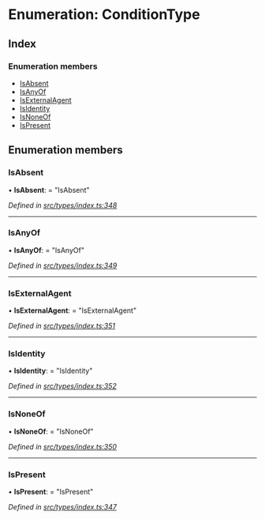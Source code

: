 # Enumeration: ConditionType

## Index

### Enumeration members

* [IsAbsent](conditiontype.md#isabsent)
* [IsAnyOf](conditiontype.md#isanyof)
* [IsExternalAgent](conditiontype.md#isexternalagent)
* [IsIdentity](conditiontype.md#isidentity)
* [IsNoneOf](conditiontype.md#isnoneof)
* [IsPresent](conditiontype.md#ispresent)

## Enumeration members

###  IsAbsent

• **IsAbsent**: = "IsAbsent"

*Defined in [src/types/index.ts:348](https://github.com/PolymathNetwork/polymesh-sdk/blob/da0f7fd7/src/types/index.ts#L348)*

___

###  IsAnyOf

• **IsAnyOf**: = "IsAnyOf"

*Defined in [src/types/index.ts:349](https://github.com/PolymathNetwork/polymesh-sdk/blob/da0f7fd7/src/types/index.ts#L349)*

___

###  IsExternalAgent

• **IsExternalAgent**: = "IsExternalAgent"

*Defined in [src/types/index.ts:351](https://github.com/PolymathNetwork/polymesh-sdk/blob/da0f7fd7/src/types/index.ts#L351)*

___

###  IsIdentity

• **IsIdentity**: = "IsIdentity"

*Defined in [src/types/index.ts:352](https://github.com/PolymathNetwork/polymesh-sdk/blob/da0f7fd7/src/types/index.ts#L352)*

___

###  IsNoneOf

• **IsNoneOf**: = "IsNoneOf"

*Defined in [src/types/index.ts:350](https://github.com/PolymathNetwork/polymesh-sdk/blob/da0f7fd7/src/types/index.ts#L350)*

___

###  IsPresent

• **IsPresent**: = "IsPresent"

*Defined in [src/types/index.ts:347](https://github.com/PolymathNetwork/polymesh-sdk/blob/da0f7fd7/src/types/index.ts#L347)*

